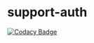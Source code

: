 # support-auth

[![Codacy Badge](https://api.codacy.com/project/badge/Grade/6a2930b0648e4004bef64cc57dba306d)](https://app.codacy.com/app/AniTrend/support-auth?utm_source=github.com&utm_medium=referral&utm_content=AniTrend/support-auth&utm_campaign=Badge_Grade_Dashboard)
